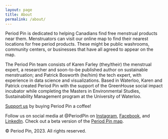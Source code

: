 ```yaml
---
layout: page
title: About
permalink: /about/
---
```


Period Pin is dedicated to helping Canadians find free menstrual products near them. Menstruators can visit our online map to find their nearest locations for free period products. These might be public washrooms, community centers, or businesses that have all agreed to appear on the map.


The Period Pin team consists of Karen Farley (they/their) the menstrual expert, a researcher and soon-to-be published author on sustainable menstruation; and Patrick Bosworth (he/him) the tech expert, with experience in data science and visualizations. Based in Waterloo, Karen and Patrick created Period Pin with the support of the GreenHouse social impact incubator while completing the Masters in Environmental Studies, Sustainability Management program at the University of Waterloo.


[Support us](https://www.buymeacoffee.com/periodpin) by buying Period Pin a coffee!


Follow us on social media at @PeriodPin on [Instagram](https://instagram.com/periodpin), [Facebook](https://www.facebook.com/period.pin), and [LinkedIn](https://www.linkedin.com/company/periodpin). Check out a beta version of the [Period Pin map](https://periodpin.ca).


© Period Pin, 2023. All rights reserved.